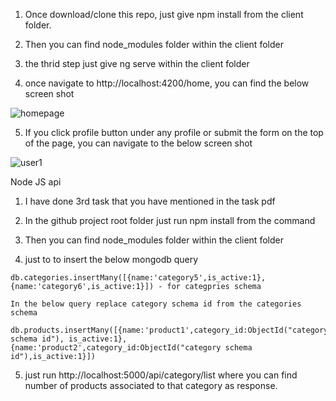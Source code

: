 1) Once download/clone this repo, just give npm install from the client folder.

2) Then you can find node_modules folder within the client folder

3) the thrid step just give ng serve within the client folder

4) once navigate to http://localhost:4200/home, you can find the below screen shot


![homepage](https://user-images.githubusercontent.com/58880555/73591985-3262f100-451b-11ea-8367-ac1454efa4c9.png)

5) If you click profile button under any profile or submit the form on the top of the page, you can navigate to the below screen shot

![user1](https://user-images.githubusercontent.com/58880555/73591986-35f67800-451b-11ea-9d0b-88d8a815a85e.png)


Node JS api

  1) I have done 3rd task that you have mentioned in the task pdf
  
  2) In the github project root folder just run npm install from the command 
  
  3) Then you can find node_modules folder within the client folder
  
  4) just to to insert the below mongodb query
  
    db.categories.insertMany([{name:'category5',is_active:1},{name:'category6',is_active:1}]) - for categpries schema
    
    In the below query replace category schema id from the categories schema
    
    db.products.insertMany([{name:'product1',category_id:ObjectId("category schema id"), is_active:1},{name:'product2',category_id:ObjectId("category schema id"),is_active:1}])
    
    
  5) just run http://localhost:5000/api/category/list where you can find number of products associated to that category as response.
